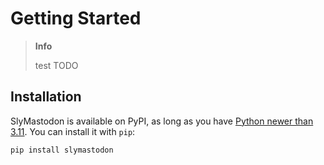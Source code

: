 # Getting Started

> **Info**
>
> test
> TODO

## Installation

SlyMastodon is available on PyPI, as long as you have [Python newer than 3.11](https://python.org). You can install it with `pip`:

```sh
pip install slymastodon
```